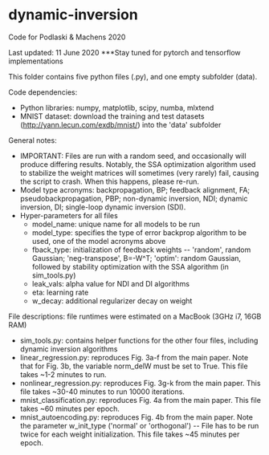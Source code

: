 # dynamic-inversion
Code for Podlaski &amp; Machens 2020

Last updated: 11 June 2020
***Stay tuned for pytorch and tensorflow implementations

This folder contains five python files (.py), and one empty subfolder (data).

Code dependencies:
- Python libraries: numpy, matplotlib, scipy, numba, mlxtend
- MNIST dataset: download the training and test datasets (http://yann.lecun.com/exdb/mnist/) into the 'data' subfolder

General notes:
- IMPORTANT: Files are run with a random seed, and occasionally will produce differing results. Notably, the SSA optimization algorithm used to stabilize the weight matrices will sometimes (very rarely) fail, causing the script to crash. When this happens, please re-run.
- Model type acronyms: backpropagation, BP; feedback alignment, FA; pseudobackpropagation, PBP; non-dynamic inversion, NDI; dynamic inversion, DI; single-loop dynamic inversion (SDI).
- Hyper-parameters for all files
	- model_name: unique name for all models to be run
	- model_type: specifies the type of error backprop algorithm to be used, one of the model acronyms above
	- fback_type: initialization of feedback weights -- 'random', random Gaussian; 'neg-transpose', B=-W^T; 'optim': random Gaussian, followed by stability optimization with the SSA algorithm (in sim_tools.py)
	- leak_vals: alpha value for NDI and DI algorithms
	- eta: learning rate
	- w_decay: additional regularizer decay on weight

File descriptions: file runtimes were estimated on a MacBook (3GHz i7, 16GB RAM)
- sim_tools.py: contains helper functions for the other four files, including dynamic inversion algorithms
- linear_regression.py: reproduces Fig. 3a-f from the main paper. Note that for Fig. 3b, the variable norm_delW must be set to True. This file takes ~1-2 minutes to run.
- nonlinear_regression.py: reproduces Fig. 3g-k from the main paper. This file takes ~30-40 minutes to run 10000 iterations.
- mnist_classification.py: reproduces Fig. 4a from the main paper. This file takes ~60 minutes per epoch.
- mnist_autoencoding.py: reproduces Fig. 4b from the main paper. Note the parameter w_init_type ('normal' or 'orthogonal') -- File has to be run twice for each weight initialization. This file takes ~45 minutes per epoch.
